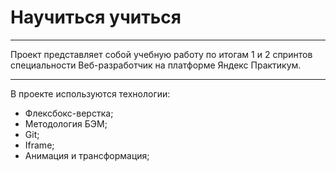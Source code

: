 # Научиться учиться
***

Проект представляет собой учебную работу по итогам 1 и 2 спринтов специальности Веб-разработчик на платформе Яндекс Практикум.

***

В проекте используются технологии:
+ Флексбокс-верстка;
+ Методология БЭМ;
+ Git;
+ Iframe;
+ Анимация и трансформация;
